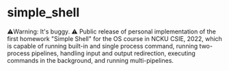 # simple_shell
⚠️Warning: It's buggy. ⚠️ Public release of personal implementation of the first homework "Simple Shell" for the OS course in NCKU CSIE, 2022, which is capable of running built-in and single process command, running two-process pipelines, handling input and output redirection, executing commands in the background, and running multi-pipelines.
